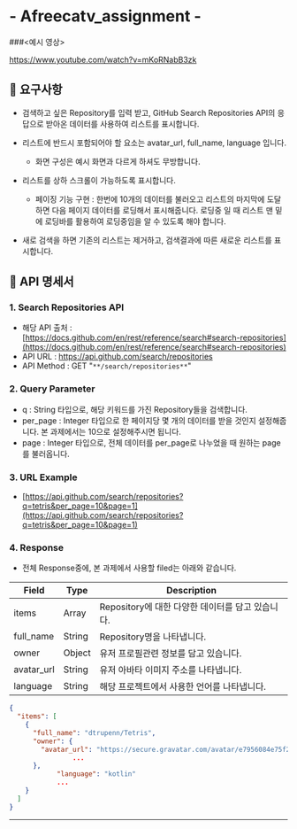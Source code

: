 
# - Afreecatv_assignment -

###<예시 영상>

https://www.youtube.com/watch?v=mKoRNabB3zk

## 📌 요구사항
 + 검색하고 싶은 Repository를 입력 받고, GitHub Search Repositories API의 응답으로 받아온 데이터를 사용하여 리스트를 표시합니다.

 + 리스트에 반드시 포함되어야 할 요소는 avatar_url, full_name, language 입니다.
    + 화면 구성은 예시 화면과 다르게 하셔도 무방합니다.

  + 리스트를 상하 스크롤이 가능하도록 표시합니다.

    + 페이징 기능 구현 : 한번에 10개의 데이터를 불러오고 리스트의 마지막에 도달하면 다음 페이지 데이터를 로딩해서 표시해줍니다. 로딩중 일 때 리스트 맨 밑에 로딩바를 활용하여 로딩중임을 알 수 있도록 해야 합니다.

  + 새로 검색을 하면 기존의 리스트는 제거하고, 검색결과에 따른 새로운 리스트를 표시합니다.

## 📄 API 명세서

### 1. Search Repositories API

- 해당 API 출처 : [https://docs.github.com/en/rest/reference/search#search-repositories](https://docs.github.com/en/rest/reference/search#search-repositories)
- API URL : https://api.github.com/search/repositories
- API Method : GET "`**/search/repositories**`"

### 2. Query Parameter

- q : String 타입으로, 해당 키워드를 가진 Repository들을 검색합니다.
- per_page : Integer  타입으로 한 페이지당 몇 개의 데이터를 받을 것인지 설정해줍니다. 본 과제에서는 10으로 설정해주시면 됩니다.
- page : Integer 타입으로, 전체 데이터를 per_page로 나누었을 때 원하는 page를 불러옵니다.

### 3. URL Example

- [https://api.github.com/search/repositories?q=tetris&per_page=10&page=1](https://api.github.com/search/repositories?q=tetris&per_page=10&page=1)

### 4. Response

- 전체 Response중에, 본 과제에서 사용할 filed는 아래와 같습니다.

| Field | Type | Description |
| --- | --- | --- |
| items | Array | Repository에 대한 다양한 데이터를 담고 있습니다. |
| full_name | String | Repository명을 나타냅니다. |
| owner | Object | 유저 프로필관련 정보를 담고 있습니다. |
| avatar_url | String | 유저 아바타 이미지 주소를 나타냅니다. |
| language | String | 해당 프로젝트에서 사용한 언어를 나타냅니다. |

```json
{
  "items": [
    {
      "full_name": "dtrupenn/Tetris",
      "owner": {
        "avatar_url": "https://secure.gravatar.com/avatar/e7956084e75f239de85d3a31bc172ace?d=https://a248.e.akamai.net/assets.github.com%2Fimages%2Fgravatars%2Fgravatar-user-420.png"
				...
      },
			"language": "kotlin"
			...
    }
  ]
}
```
***
